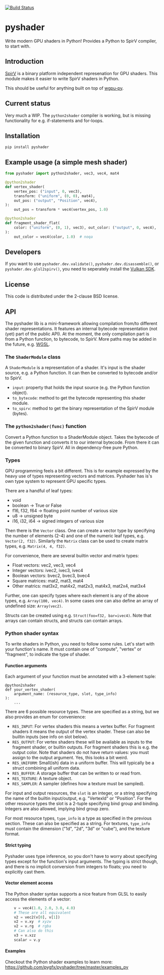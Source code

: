 [![Build Status](https://dev.azure.com/almarklein/pyshader/_apis/build/status/almarklein.pyshader?branchName=master)](https://dev.azure.com/almarklein/pyshader/_build/latest?definitionId=5&branchName=master)


# pyshader

Write modern GPU shaders in Python! Provides a Python to SpirV compiler, to
start with.


## Introduction

[SpirV](https://en.wikipedia.org/wiki/Standard_Portable_Intermediate_Representation)
is a binary platform independent represenation for GPU shaders. This module
makes it easier to write SpirV shaders in Python.

This should be useful for anything built on top of
[wgpu-py](https://github.com/almarklein/wgpu-py).


## Current status

Very much a WIP. The `python2shader` compiler is working, but is missing
functionality for e.g. if-statements and for-loops.


## Installation

```
pip install pyshader
```


## Example usage (a simple mesh shader)

```py
from pyshader import python2shader, vec3, vec4, mat4

@python2shader
def vertex_shader(
    vertex_pos: ("input", 0, vec3),
    transform: ("uniform", (0, 0), mat4),
    out_pos: ("output", "Position", vec4),
):
    out_pos = transform * vec4(vertex_pos, 1.0)

@python2shader
def fragment_shader_flat(
    color: ("uniform", (0, 1), vec3), out_color: ("output", 0, vec4),
):
    out_color = vec4(color, 1.0)  # noqa
```


## Developers

If you want to use `pyshader.dev.validate()`,
`pyshader.dev.disassemble()`, or `pyshader.dev.glsl2spirv()`,
you need to seperately install the [Vulkan SDK](https://www.lunarg.com/vulkan-sdk/).


## License

This code is distributed under the 2-clause BSD license.


## API

The pyshader lib is a mini-framework allowing compilation from/to different
shader representations. It features an internal bytecode representation
(not (yet) part of the public API). At the moment, the only compilation part
is from a Python function, to bytecode, to SpirV. More paths may be added
in the future, e.g. [WGSL](https://gpuweb.github.io/gpuweb/wgsl.html).


### The `ShaderModule` class

A `ShaderModule` is a representation of a shader. It's input is the shader
source, e.g. a Python function. It can then be converted to bytecode
and/or to SpirV.

* `input`: property that holds the input source (e.g. the Python function object).
* `to_bytecode`: method  to get the bytecode representing this shader module.
* `to_spirv`: method to get the binary representation of the SpirV module (bytes).


### The `python2shader(func)` function

Convert a Python function to a ShaderModule object. Takes the bytecode
of the given function and converts it to our internal bytecode. From there
it can be converted to binary SpirV. All in dependency-free pure Python.


### Types

GPU programming feels a bit different. This is for example expressed
by the heavy use of types representing vectors and matrices. Pyshader
has is's own type system to represent GPU specific types.

There are a handful of leaf types:

* void
* boolean  -> True or False
* f16, f32, f64  -> floating point number of various size
* u8  -> unsigned byte
* i16, i32, i64  -> signed integers of various size

Then there is the `Vector` class. One can create a vector type by
specifying the number of elements (2-4) and one of the numeric leaf
types, e.g. `Vector(2, f32)`. Similarly the `Matrix` class can be used
to create matrix types, e.g. `Matrix(4, 4, f32)`.

For convenience, there are several builtin vector and matrix types:

* Float vectors: vec2, vec3, vec4
* Integer vectors: ivec2, ivec3, ivec4
* Boolean vectors: bvec2, bvec3, bvec4
* Square matrices: mat2, mat3, mat4
* Other matrics: mat3x2, mat4x2, mat2x3, mat4x3, mat2x4, mat3x4

Further, one can specify types where each element is any of the above
types, e.g. `Array(100, vec4)`. In some cases one can also define an
array of undefined size: `Array(vec2)`.

Structs can be created using e.g. `Struct(foo=f32, bar=ivec4)`. Note
that arrays can contain structs, and structs can contain arrays.


### Python shader syntax

To write shaders in Python, you need to follow some rules. Let's start
with your function's name. It must contain one of "compute", "vertex"
or "fragment", to indicate the type of shader.


#### Function arguments

Each argument of your function must be annotated with a 3-element tuple:

```
@python2shader
def your_vertex_shader(
    argument_name: (resource_type, slot, type_info)
):
    ...
```

There are 6 possible resource types. These are specified as a string, but
we also provides an enum for convenience:

* `RES_INPUT`: For vertex shaders this means a vertex buffer. For
  fragment shaders it means the output of the vertex shader. These can
  also be builtin inputs (see info on slot below).
* `RES_OUTPUT`: For vertex shaders these will be available as inputs
  to the fragment shader, or builtin outputs. For fragment shaders
  this is e.g. the output color. Note that shaders do not have return values:
  you must assign to the output argument. Yes, this looks a bit weird.
* `RES_UNIFORM`: Small(ish) data in a uniform buffer. This will
  typically be a struct combining all uniform data.
* `RES_BUFFER`: A storage buffer that can be written to or read from.
* `RES_TEXTURE`: A texture object.
* `RES_SAMPLER`: A sampler (defines how a texture must be sampled).

For input and output resources, the `slot` is an integer, or a string specifying
the name of the builtin input/output, e.g. "VertexId" or "Position". For the other
resource types the slot is a 2-tuple specifying bind group and binding.
Integers are also allowed, implying bind group zero.

For most resource types, `type_info` is a type as specified in the
previous section. These can also be specified as a string. For textures,
`type_info` must contain the dimension ("1d", "2d", "3d" or "cube"),
and the texture format.


#### Strict typing

Pyshader uses type inference, so you don't have to worry about
specifying types except for the function's input arguments. The typing
is strict though, and there is no implicit conversion from integers
to floats; you need to explicitly cast them.


#### Vector element access

The Python shader syntax supports a nice feature from GLSL to easily access
the elements of a vector:
```py
    v = vec4(1.0, 2.0, 3.0, 4.0)
    # These are all equivalent
    v2 = vec2(v[0], v[1])
    v2 = v.xy  # xyzw
    v2 = v.rg  # rgba
    # Can also do this
    v3 = v.xzz
    scalar = v.y
```

#### Examples

Checkout the Python shader examples to learn more:
https://github.com/pygfx/pyshader/tree/master/examples_py

